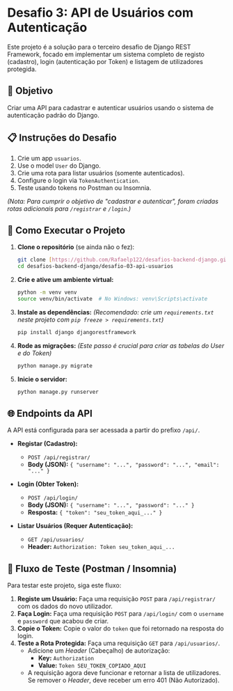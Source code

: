 # Desafio 3: API de Usuários com Autenticação

Este projeto é a solução para o terceiro desafio de Django REST Framework, focado em implementar um sistema completo de registo (cadastro), login (autenticação por Token) e listagem de utilizadores protegida.

## 🎯 Objetivo

Criar uma API para cadastrar e autenticar usuários usando o sistema de autenticação padrão do Django.

## 📋 Instruções do Desafio

1.  Crie um app `usuarios`.
2.  Use o model `User` do Django.
3.  Crie uma rota para listar usuários (somente autenticados).
4.  Configure o login via `TokenAuthentication`.
5.  Teste usando tokens no Postman ou Insomnia.

*(Nota: Para cumprir o objetivo de "cadastrar e autenticar", foram criadas rotas adicionais para `/registrar` e `/login`.)*

## 🚀 Como Executar o Projeto

1.  **Clone o repositório** (se ainda não o fez):
    ```bash
    git clone [https://github.com/Rafaelp122/desafios-backend-django.git](https://github.com/Rafaelp122/desafios-backend-django.git)
    cd desafios-backend-django/desafio-03-api-usuarios
    ```

2.  **Crie e ative um ambiente virtual:**
    ```bash
    python -m venv venv
    source venv/bin/activate  # No Windows: venv\Scripts\activate
    ```

3.  **Instale as dependências:**
    *(Recomendado: crie um `requirements.txt` neste projeto com `pip freeze > requirements.txt`)*
    ```bash
    pip install django djangorestframework
    ```

4.  **Rode as migrações:**
    *(Este passo é crucial para criar as tabelas do User e do Token)*
    ```bash
    python manage.py migrate
    ```

5.  **Inicie o servidor:**
    ```bash
    python manage.py runserver
    ```

## 🌐 Endpoints da API

A API está configurada para ser acessada a partir do prefixo `/api/`.

* **Registar (Cadastro):**
    * `POST /api/registrar/`
    * **Body (JSON):** `{ "username": "...", "password": "...", "email": "..." }`

* **Login (Obter Token):**
    * `POST /api/login/`
    * **Body (JSON):** `{ "username": "...", "password": "..." }`
    * **Resposta:** `{ "token": "seu_token_aqui_..." }`

* **Listar Usuários (Requer Autenticação):**
    * `GET /api/usuarios/`
    * **Header:** `Authorization: Token seu_token_aqui_...`

## 🔑 Fluxo de Teste (Postman / Insomnia)

Para testar este projeto, siga este fluxo:

1.  **Registe um Usuário:** Faça uma requisição `POST` para `/api/registrar/` com os dados do novo utilizador.
2.  **Faça Login:** Faça uma requisição `POST` para `/api/login/` com o `username` e `password` que acabou de criar.
3.  **Copie o Token:** Copie o valor do `token` que foi retornado na resposta do login.
4.  **Teste a Rota Protegida:** Faça uma requisição `GET` para `/api/usuarios/`.
    * Adicione um *Header* (Cabeçalho) de autorização:
        * **Key:** `Authorization`
        * **Value:** `Token SEU_TOKEN_COPIADO_AQUI`
    * A requisição agora deve funcionar e retornar a lista de utilizadores. Se remover o *Header*, deve receber um erro 401 (Não Autorizado).